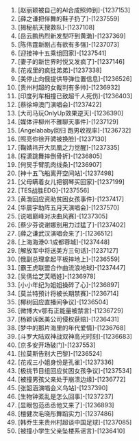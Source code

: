 
1. [赵丽颖被自己的AI合成照帅到]-[1237153]
1. [薛之谦把伴舞的鞋子扔了]-[1237559]
1. [揭秘航天搜救队]-[1237108]
1. [岳云鹏热烈新发型吓到黄渤]-[1237369]
1. [陈伟霆新剧占有欲有多强]-[1237073]
1. [迎接神十五乘组回家]-[1237541]
1. [妻子的新世界时悦又发疯了]-[1237146]
1. [花戎里的疯批弟弟]-[1237338]
1. [美停止向俄提供导弹位置信息]-[1236526]
1. [贵州村超的女裁判有多帅]-[1236932]
1. [印度列车相撞已致超千人死伤]-[1236403]
1. [蔡徐坤澳门演唱会]-[1237422]
1. [大司马玩OnlyUp效果逆天]-[1236390]
1. [媒体评柳州不雅聊天事件]-[1237129]
1. [Angelababy回归 跑男收视率]-[1236732]
1. [照亮你徐开骋被换脸]-[1237130]
1. [鞠婧祎开大凤凰之力觉醒]-[1237335]
1. [程潇跳舞摔倒骨折]-[1236805]
1. [何炅手臂肌肉线条]-[1236907]
1. [神十五飞船离开空间站]-[1237498]
1. [父母瞒着女儿把钢琴买回家]-[1237199]
1. [TES战胜EDG]-[1237556]
1. [黄渤回应资助贫困女孩事件]-[1237417]
1. [华晨宇助阵五月天演唱会]-[1237570]
1. [说唱巅峰对决曲风赛]-[1237305]
1. [蔡少芬说谢娜别用力过猛了]-[1237402]
1. [薛之谦武汉演唱会来了]-[1236512]
1. [上海海港0:1成都蓉城]-[1237448]
1. [解放军中将送美方三句话]-[1237127]
1. [俄副总理拿起平板摔地上]-[1236559]
1. [霸王虎联盟合作曲流浪地球]-[1237447]
1. [吴倩给芝芙晒娃]-[1236978]
1. [小小年纪为姐姐操碎了心]-[1236897]
1. [莫兰特预计将被长期禁赛]-[1236714]
1. [椰树回应直播间争议]-[1236504]
1. [微博大v鄂有正能量被禁言]-[1236729]
1. [杨颖诉医美公司侵权获赔]-[1236431]
1. [梦中的那片海里的年代爱情]-[1236768]
1. [斗罗大陆双神战双神高光时刻]-[1236683]
1. [京多安开场破门]-[1237553]
1. [拉莫斯告别大巴黎]-[1236524]
1. [花戎三小姐身份是孔雀]-[1237336]
1. [极挑节目组回应贫困女孩争议]-[1237534]
1. [被撞男孩父亲处于崩溃边缘]-[1236772]
1. [张韶涵演唱会义乌站]-[1237390]
1. [生物钟紊乱是怎么回事]-[1237237]
1. [显眼包范丞丞他又来了]-[1236893]
1. [檀健次毛晓彤舞蹈实力]-[1237486]
1. [韩乔生来贵州村超谈中国足球]-[1237085]
1. [被撞小学生父亲坠楼系谣言]-[1236410]